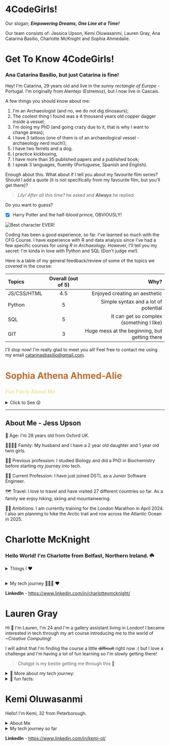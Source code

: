 # 4CodeGirls! 

Our slogan;  ***Empowering Dreams, One Line at a Time!*** 

Our team consists of: Jessica Upson, Kemi Oluwasanmi, Lauren Gray, Ana Catarina Basilio, Charlotte McKnight and Sophia Ahmedalie.


# Get To Know 4CodeGirls! 

### Ana Catarina Basílio, but just **Catarina** is fine! 

Hey! I'm Catarina, 29 years old and live in the *sunny rectangle of Europe* - Portugal. I'm originally from Alentejo (Estremoz), but I now live in Cascais. 

A few things you should know about me: 
1. I'm an Archaeologist (and no, we do not dig dinosaurs);
2. The coolest thing I found was a 4 thousand years old copper dagger inside a vessel;  
3. I'm doing my PhD (and going crazy due to it, that is why I want to change areas); 
4. I have 3 tattoos (one of them is of an archaeological vessel - archaeology nerd much!); 
5. I have two ferrets and a dog. 
6. I practice kickboxing, 
7. I have more than 35 published papers and a published book; 
7. I speak 3 languages, fluently (Portuguese, Spanish and English). 

Enough about this. What about if I tell you about my favourite film series? Should I add a quote (it is not specifically from my favourite film, but you'll get there)? 

 >*Lily! After all this time?* he asked and ***Always*** he replied.  

Do you want to guess? 

- [x] Harry Potter and the half-blood prince, OBVIOUSLY! 


![Best character EVER! ](https://media.tenor.com/E21WGbBbFaEAAAAC/always-severus-snape.gif)


Coding has been a good experience, so far. I've learned so much with the CFG Course. I have experience with R and data analysis since I've had a few specific courses for using *R in Archaeology*. However, I'll tell you my secret: I'm kinda in love with Python and SQL (Don't judge me!). 

Here is a table of my general feedback/review of some of the topics we covered in the course: 

| Topics     | Overall (out of 5)| Why?     |
| :---       |    :----:   |          ---: |
| JS/CSS/HTML      |  4.5      | Enjoyed creating an aesthetic  |
| Python   | 5        | Simple syntax and a lot of potential     |
| SQL  | 5        | It can get so complex (something I like)     |
| GIT | 3       | Huge mess at the beginning, but getting there    |


I'll stop now! I'm really glad to meet you all! Feel free to contact me using my email <catarinasbasilio@gmail.com>. 


<h1 style="color: #bd6b2d;">Sophia Athena Ahmed-Alie</h1>

<h3 style="color: #ebe6a2;">Fun Facts About Me</h3>

<details> <summary>Click to See 😜 </summary> 

🎂 Age & Origin: I'm 30 years old and proudly hail from NYC.

🌍 Travel Bug: So far, I've journeyed to 7 countries. Next year, I'm setting my sights on exploring more of southern Europe.

💼 Professional Path: My diverse career has spanned healthcare, hospitality, and property management. Now, I'm diving into the tech world.

👨‍👩‍👦 Family Ties: I come from a big family with 3 siblings and 8 delightful nieces and nephews. My relatives are scattered across 6 of the 7 continents.

🍳 Culinary Skills: I'm a talented home chef and baker, always ready to whip up something delicious.

🎵 Musical Pursuits: Currently, I'm a budding upright bass and violin player. My ambition is to also master the piano. I love all genres of music and try to attend a concert every month.
>🎵[My favorite song](https://www.youtube.com/watch?v=wpR-OKoAtmQ) 🎵

🚗 Driving Ambition: Believe it or not, I've never learned to drive. But, it's high on my to-do list!

💻 Tech Exploration: I'm navigating my first tech course and I'm thrilled with my progress and experience so far.


</details>

<hr>

## About Me - Jess Upson

🎂 Age: I'm 28 years old from Oxford UK.

👨‍👩‍👧‍👧 Family: My husband and I have a 2 year old daughter and 1 year old twin girls.

👩‍🔬 Previous profession: I studied Biology and did a PhD in Biochemistry before starting my journey into tech.

👩‍💻 Current Profession: I have just joined DSTL as a Junior Software Engineer.

🗺️ Travel: I love to travel and have visited 27 different countries so far. As a family we enjoy hiking, skiing and mountaineering.

🏃‍♀️ Ambitions: I am currently training for the London Marathon in April 2024. I also am planning to hike the Arctic trail and row across the Atlantic Ocean in 2025.


# **Charlotte McKnight**

### Hello World! I'm Charlotte from Belfast, Northern Ireland. ☘️

 <details> <summary> Things I ❤️ </summary>

- Street photography and taking enviromental portraits.
- Travelling,  I've visited 23 countries 🤯 sometimes I solo travel, as long I have my camera with me I'm happy to explore by myself. 
- Learning languages. I spent the last two years living in France, and my French has really improved. Now I'm interested in learning Portuguese, maybe @Ana-Catarina-Basilio can help me! 😋
- Skateboarding 🛹 I was previously a part of two girl skate organisations in Paris.
- Running 🏃🏾‍♀️ Now I'm back in Belfast I'm a member of a social running club. 
- Animals! I am a proud aunt to a cocker spaniel pup! 🐶

</details>

## 

<details> <summary> My tech journey 👩🏾‍💻 ❤️ </summary>

I started self studying python on Udemy in June 2023 whilst I was ending my teaching year. I quickly completed 4 CFG MOOCs and got accepted onto the CFG Degree! I am loving the journey so far, it's great to be a part of such a supportive and motivating community. I am learning much more than I would've if I only learnt alone.

### My tech checklist
- [x] Get onto the CFG Degree.
- [x] Foundational understanding of Python, JavaScript and SQL.
- [x] Complete various personal projects showcasing coding skills.
- [ ] Delve deeper into UX design.
- [ ] Create a website portfolio with links to projects.
- [ ] Graduate from the CFG Degree.
- [ ] Find my first entry level job in tech.

</details>

__LinkedIn__ - https://www.linkedin.com/in/charlottevmcknight/


# Lauren Gray

Hi 👋  I'm Lauren, I'm 24 and I'm a gallery assistant living in London!
I became interested in tech through my art course introducing me to the world of _~Creative Computing!_ 

I will admit that I'm finding the course a little ~~difficult~~ right now :( but I love a challenge and I'm having a lot of fun learning so I'm slowly getting there!
> Chatgpt is my bestie getting me through this 🤖
>

<details> <summary> 👾 More about my tech journey: </summary>

I studied Fine Art at university and during my degree, I taught myself to use Unity, web development and physical computing to create mini-games, virtual environments and websites to host my artwork! <sup>  ... In other words, my journey began by piecing together fragments of code to bring my ideas to life! </sup>

I wanted to find ways to use _technology_ to make my work more fun and interactive...

![gif](https://media4.giphy.com/media/CTX0ivSQbI78A/giphy.gif?cid=ecf05e47igvjgp1npbe752y9gxq782kvfolskm5kw0nyfdez&ep=v1_gifs_search&rid=giphy.gif&ct=g)

I made it my mission to understand the code that I was working with and fell in love with it! ♥ ♥ ♥

After graduating and taking one of CFG's Kickstarter courses, I decided to venture down this path further and now I'm here and absolutely loving it! Even if it is a little challenging at times :octocat:

</details>


<details> <summary> 🤠 fun facts: </summary>

  
- ⚖️  I'm a Libra! and although I'm a massive science nerd, I absolutely love learning about astrology!
- 🧶 One of my favourite hobbies is knitting! and after my creative computing intro, I managed to merge the two interests together with [my art practice!](https://www.artsthread.com/profile/lauren-gray) My latest piece is featured in an upcoming collection curated by Google Arts and Culture! :)
- 🎼 I **love** music! I've been playing the flute since I was 7 and was part of my local theatre's show orchestra and my borough's youth orchestra before I moved to London! Here's my [current favourite song!](https://www.youtube.com/watch?v=VArOUfVOjqI)
- 🦸🏻‍♀️ I'm a Marvel fan! My top films & series are Wandavision, Thor: Ragnarok, and Doctor Strange and my favourite character is the Scarlet Witch!
- 💻 My favourite parts of the course so far have been learning about APIs, databases and working with SQL!
  
</details>


# **Kemi Oluwasanmi**

Hello! I'm Kemi, 32 from Peterborough.

 <details> <summary> About Me</summary>

- I have worked as a pharmacist in the NHS for 7 years but always felt that I wanted to learn something new.
- I enjoy travelling but havent done much of it since after covid
- I have an active 3 year old that keeps me on my toes
- I love watching reality shows - love is blind, married at first sight , too hot to handle 🤭 
- I am also a big Marvel Fan. I usually go to the cinema to watch released marvel movies on premier nights.
  
</details>


<details> <summary> My tech journey so far  </summary>

I wanted coding to bring my creativity to life, so I completed an online front-end developer course. I then started building small projects and responsive landing pages but remained curious about how the backend works. I found out about CFG, its mission and vision, and decided to enroll in CFG's Introduction to JavaScript classes. I enjoyed the teaching style - it was interactive and in real-time - so I decided to apply for the degree. So far, I have enjoyed all the lectures, and I am now starting to understand the use of Python for back-end development. At the end of the degree, I will be joining my sponsored company as a junior full-stack developer.

</details>

__LinkedIn__ - https://www.linkedin.com/in/kemi-ol/

